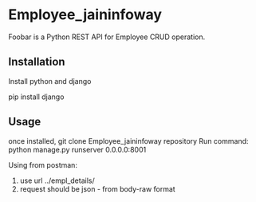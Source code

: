 
# Employee_jaininfoway

Foobar is a Python REST API for Employee CRUD operation.

## Installation

Install python and django

pip install django

## Usage

once installed, git clone Employee_jaininfoway repository
Run command:
python manage.py runserver 0.0.0.0:8001


Using from postman:

1. use url ../empl_details/
2. request should be json - from body-raw format
